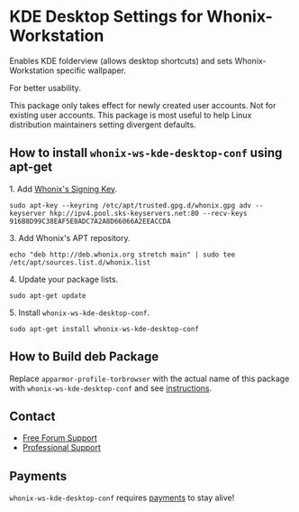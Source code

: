 # KDE Desktop Settings for Whonix-Workstation #

Enables KDE folderview (allows desktop shortcuts) and sets Whonix-Workstation
specific wallpaper.

For better usability.

This package only takes effect for newly created user accounts. Not for
existing user accounts. This package is most useful to help Linux distribution
maintainers setting divergent defaults.
## How to install `whonix-ws-kde-desktop-conf` using apt-get ##

1\. Add [Whonix's Signing Key](https://www.whonix.org/wiki/Whonix_Signing_Key).

```
sudo apt-key --keyring /etc/apt/trusted.gpg.d/whonix.gpg adv --keyserver hkp://ipv4.pool.sks-keyservers.net:80 --recv-keys 916B8D99C38EAF5E8ADC7A2A8D66066A2EEACCDA
```

3\. Add Whonix's APT repository.

```
echo "deb http://deb.whonix.org stretch main" | sudo tee /etc/apt/sources.list.d/whonix.list
```

4\. Update your package lists.

```
sudo apt-get update
```

5\. Install `whonix-ws-kde-desktop-conf`.

```
sudo apt-get install whonix-ws-kde-desktop-conf
```

## How to Build deb Package ##

Replace `apparmor-profile-torbrowser` with the actual name of this package with `whonix-ws-kde-desktop-conf` and see [instructions](https://www.whonix.org/wiki/Dev/Build_Documentation/apparmor-profile-torbrowser).

## Contact ##

* [Free Forum Support](https://forums.whonix.org)
* [Professional Support](https://www.whonix.org/wiki/Professional_Support)

## Payments ##

`whonix-ws-kde-desktop-conf` requires [payments](https://www.whonix.org/wiki/Payments) to stay alive!

